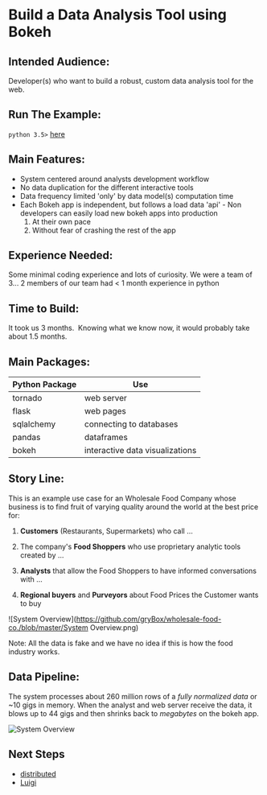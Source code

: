 # Build a Data Analysis Tool using Bokeh

## Intended Audience:
Developer(s) who want to build a robust, custom data analysis tool for the web.

## Run The Example:
`python 3.5>`
[here](https://github.com/adam-hubbell/wholesale-food-co./blob/master/fruit_market/how_to_run_the_server.txt)

## Main Features:
- System centered around analysts development workflow
- No data duplication for the different interactive tools
- Data frequency limited 'only' by data model(s) computation time
- Each Bokeh app is independent, but follows a load data 'api' - Non developers can easily load new bokeh apps into production 
  1. At their own pace
  2. Without fear of crashing the rest of the app

## Experience Needed:
Some minimal coding experience and lots of curiosity. We were a team of 3... 2 members of our team had < 1 month experience in python

## Time to Build:
It took us 3 months.  Knowing what we know now, it would probably take about 1.5 months.

## Main Packages:
| Python Package | Use                            |
| -------------- | ------------------------------ |
| tornado        | web server                     |
| flask          | web pages                      |
| sqlalchemy     | connecting to databases        |
| pandas         | dataframes                     |
| bokeh          | interactive data visualizations|

## Story Line:
This is an example use case for an Wholesale Food Company whose business is to find fruit of varying quality around the world at the best price for:

1. **Customers** (Restaurants, Supermarkets) who call ...

2. The company's **Food Shoppers** who use proprietary analytic tools created by ...

3. **Analysts** that allow the Food Shoppers to have informed conversations with ...

4. **Regional buyers** and **Purveyors** about Food Prices the Customer wants to buy

![System Overview](https://github.com/gryBox/wholesale-food-co./blob/master/System Overview.png)

Note: All the data is fake and we have no idea if this is how the food industry works.

## Data Pipeline:
The system processes about 260 million rows of a *fully normalized data* or ~10 gigs in memory. When the analyst and web server receive the data, it blows up to 44 gigs and then shrinks back to *megabytes* on the bokeh app.

![System Overview](https://github.com/gryBox/wholesale-food-co./blob/master/Dataflow.png)

## Next Steps
- [distributed](http://distributed.readthedocs.io/en/latest/) 
- [Luigi](https://luigi.readthedocs.io/en/stable/)
